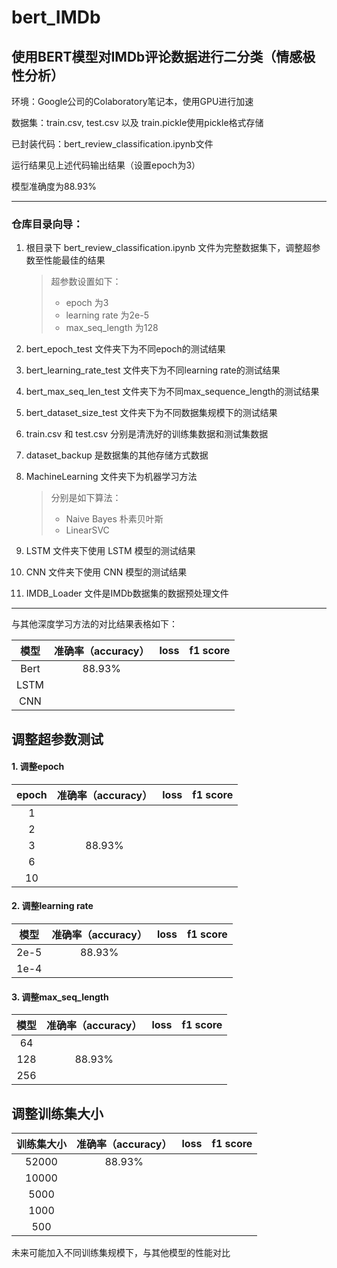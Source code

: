 # bert_IMDb

## 使用BERT模型对IMDb评论数据进行二分类（情感极性分析）
环境：Google公司的Colaboratory笔记本，使用GPU进行加速

数据集：train.csv, test.csv 以及 train.pickle使用pickle格式存储

已封装代码：bert_review_classification.ipynb文件

运行结果见上述代码输出结果（设置epoch为3）

模型准确度为88.93%

---

### 仓库目录向导：

1. 根目录下 bert_review_classification.ipynb 文件为完整数据集下，调整超参数至性能最佳的结果

   > 超参数设置如下：
   >
   > * epoch 为3
   > * learning rate 为2e-5
   > * max_seq_length 为128

2. bert_epoch_test 文件夹下为不同epoch的测试结果

3. bert_learning_rate_test 文件夹下为不同learning rate的测试结果

4. bert_max_seq_len_test 文件夹下为不同max_sequence_length的测试结果

5. bert_dataset_size_test 文件夹下为不同数据集规模下的测试结果

6. train.csv 和 test.csv 分别是清洗好的训练集数据和测试集数据

7. dataset_backup 是数据集的其他存储方式数据

8. MachineLearning 文件夹下为机器学习方法

   > 分别是如下算法：
   >
   > * Naive Bayes 朴素贝叶斯
   > * LinearSVC 

9. LSTM 文件夹下使用 LSTM 模型的测试结果
10. CNN   文件夹下使用 CNN  模型的测试结果
11. IMDB_Loader 文件是IMDb数据集的数据预处理文件

---

与其他深度学习方法的对比结果表格如下：

| 模型 | 准确率（accuracy） | loss | f1 score |
| :--: | :----------------: | :--: | :------: |
| Bert |       88.93%       |      |          |
| LSTM |                    |      |          |
| CNN  |                    |      |          |



## 调整超参数测试

#### 1. 调整epoch

| epoch | 准确率（accuracy） | loss | f1 score |
| :---: | :----------------: | :--: | :------: |
|   1   |                    |      |          |
|   2   |                    |      |          |
|   3   |       88.93%       |      |          |
|   6   |                    |      |          |
|  10   |                    |      |          |

#### 2. 调整learning rate

| 模型 | 准确率（accuracy） | loss | f1 score |
| :--: | :----------------: | :--: | :------: |
| 2e-5 |       88.93%       |      |          |
| 1e-4 |                    |      |          |

#### 3. 调整max_seq_length

| 模型 | 准确率（accuracy） | loss | f1 score |
| :--: | :----------------: | :--: | :------: |
|  64  |                    |      |          |
| 128  |       88.93%       |      |          |
| 256  |                    |      |          |



## 调整训练集大小

| 训练集大小 | 准确率（accuracy） | loss | f1 score |
| :--------: | :----------------: | :--: | :------: |
|   52000    |       88.93%       |      |          |
|   10000    |                    |      |          |
|    5000    |                    |      |          |
|    1000    |                    |      |          |
|    500     |                    |      |          |

未来可能加入不同训练集规模下，与其他模型的性能对比